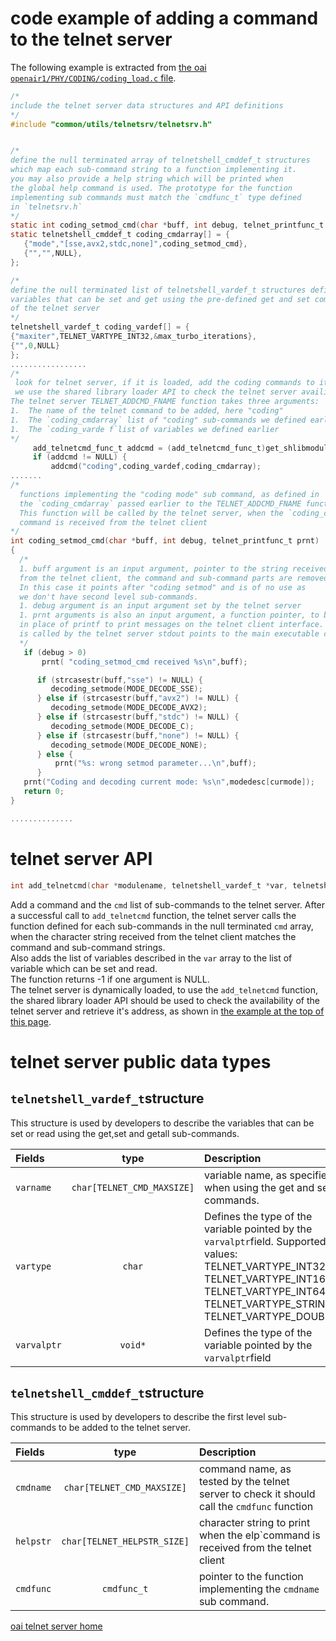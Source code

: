 # code example of adding a command to the telnet server

The following example is extracted from [the oai `openair1/PHY/CODING/coding_load.c` file](https://gitlab.eurecom.fr/oai/openairinterface5g/blob/develop/openair1/PHY/CODING/coding_load.c).

```c
/* 
include the telnet server data structures and API definitions
*/
#include "common/utils/telnetsrv/telnetsrv.h" 


/*
define the null terminated array of telnetshell_cmddef_t structures
which map each sub-command string to a function implementing it. 
you may also provide a help string which will be printed when
the global help command is used. The prototype for the function
implementing sub commands must match the `cmdfunc_t` type defined
in `telnetsrv.h`
*/
static int coding_setmod_cmd(char *buff, int debug, telnet_printfunc_t prnt);
static telnetshell_cmddef_t coding_cmdarray[] = {
   {"mode","[sse,avx2,stdc,none]",coding_setmod_cmd},
   {"","",NULL},
};

/*
define the null terminated list of telnetshell_vardef_t structures defining the
variables that can be set and get using the pre-defined get and set command 
of the telnet server
*/
telnetshell_vardef_t coding_vardef[] = {
{"maxiter",TELNET_VARTYPE_INT32,&max_turbo_iterations},
{"",0,NULL}
};
.................
/*
 look for telnet server, if it is loaded, add the coding commands to it 
 we use the shared library loader API to check the telnet server availibility
The telnet server TELNET_ADDCMD_FNAME function takes three arguments:
1.  The name of the telnet command to be added, here "coding"
1.  The `coding_cmdarray` list of "coding" sub-commands we defined earlier
1.  The `coding_varde f`list of variables we defined earlier
*/
     add_telnetcmd_func_t addcmd = (add_telnetcmd_func_t)get_shlibmodule_fptr("telnetsrv", TELNET_ADDCMD_FNAME);
     if (addcmd != NULL) {
         addcmd("coding",coding_vardef,coding_cmdarray); 
.......
/* 
  functions implementing the "coding mode" sub command, as defined in
  the `coding_cmdarray` passed earlier to the TELNET_ADDCMD_FNAME function.
  This function will be called by the telnet server, when the `coding_cmdarray`
  command is received from the telnet client
*/
int coding_setmod_cmd(char *buff, int debug, telnet_printfunc_t prnt)
{
  /* 
  1. buff argument is an input argument, pointer to the string received
  from the telnet client, the command and sub-command parts are removed
  In this case it points after "coding setmod" and is of no use as
  we don't have second level sub-commands.  
  1. debug argument is an input argument set by the telnet server
  1. prnt arguments is also an input argument, a function pointer, to be used 
  in place of printf to print messages on the telnet client interface. As this function
  is called by the telnet server stdout points to the main executable console,  
  */
   if (debug > 0)
       prnt( "coding_setmod_cmd received %s\n",buff);

      if (strcasestr(buff,"sse") != NULL) {
         decoding_setmode(MODE_DECODE_SSE);
      } else if (strcasestr(buff,"avx2") != NULL) {
         decoding_setmode(MODE_DECODE_AVX2);
      } else if (strcasestr(buff,"stdc") != NULL) {
         decoding_setmode(MODE_DECODE_C);
      } else if (strcasestr(buff,"none") != NULL) {
         decoding_setmode(MODE_DECODE_NONE);
      } else {
          prnt("%s: wrong setmod parameter...\n",buff);
      }
   prnt("Coding and decoding current mode: %s\n",modedesc[curmode]);
   return 0;
}

..............

```
# telnet server API

```c
int add_telnetcmd(char *modulename, telnetshell_vardef_t *var, telnetshell_cmddef_t *cmd)
```
Add a command and the `cmd` list of sub-commands to the telnet server. After a successful call to `add_telnetcmd` function, the telnet server calls the function defined for each sub-commands in the null terminated `cmd` array, when the character string received from the telnet client matches the command and sub-command strings.  
Also adds the list of variables described in the `var` array to the list of variable which can be set and read.  
The function returns -1 if one argument is NULL.  
The telnet server is dynamically loaded, to use  the `add_telnetcmd` function, the shared library loader API should be used to check the availability of the telnet server and retrieve it's address, as shown in [the example at the top of this page](telnetaddcmd.md#code-example-of-adding-a-command-to-the-telnet-server).  

# telnet server public data types
## `telnetshell_vardef_t`structure  
 This structure is used by developers to describe the variables that can be set or read using the get,set and getall sub-commands.

| Fields     | type |Description                                                       | 
|:-----------|:------:|:-----------------------|
| `varname`    | `char[TELNET_CMD_MAXSIZE]`  | variable name, as specified when using the get and set commands. |
| `vartype`     | `char` |  Defines the type of the variable pointed by the `varvalptr`field. Supported values: TELNET_VARTYPE_INT32  TELNET_VARTYPE_INT16 TELNET_VARTYPE_INT64  TELNET_VARTYPE_STRING   TELNET_VARTYPE_DOUBLE |
| `varvalptr`     | `void*` |  Defines the type of the variable pointed by the `varvalptr`field |

## `telnetshell_cmddef_t`structure  
 This structure is used by developers to describe the first level sub-commands to be added to the telnet server.

| Fields     | type |Description                                                       | 
|:-----------|:------:|:-----------------------|
| `cmdname`    | `char[TELNET_CMD_MAXSIZE]`  | command name, as tested by the telnet server to check it should call the `cmdfunc` function  |
| `helpstr`     | `char[TELNET_HELPSTR_SIZE]` |  character string to print when the elp`command is received from the telnet client |
| `cmdfunc`     | `cmdfunc_t` |  pointer to the function implementing the `cmdname` sub command. |

[oai telnet server home](telnetsrv.md)